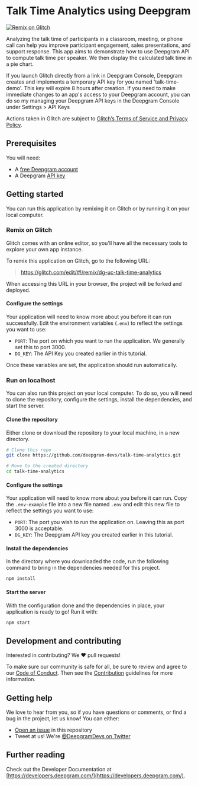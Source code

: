 # Talk Time Analytics using Deepgram

[![Remix on Glitch](https://img.shields.io/badge/Glitch-remix-blue?logo=glitch)](#remix-on-glitch)

Analyzing the talk time of participants in a classroom, meeting, or phone call
can help you improve participant engagement, sales presentations, and support
response. This app aims to demonstrate how to use Deepgram API to compute talk
time per speaker. We then display the calculated talk time in a pie chart.

If you launch Glitch directly from a link in Deepgram Console, Deepgram creates and implements a temporary API key for you named 'talk-time-demo'. This key will expire 8 hours after creation. If you need to make immediate changes to an app's access to your Deepgram account, you can do so my managing your Deepgram API keys in the Deepgram Console under Settings > API Keys

Actions taken in Glitch are subject to [Glitch’s Terms of Service and Privacy Policy](https://glitch.com/legal).


## Prerequisites

You will need:

- A [free Deepgram account](https://console.deepgram.com/signup?utm_source=DEVREL&utm_medium=github&utm_content=talk-time-analytics)
- A Deepgram [API key](https://developers.deepgram.com/getting-started/create-api-key)

## Getting started

You can run this application by remixing it on Glitch or by running it on your local computer.

### Remix on Glitch

Glitch comes with an online editor, so you'll have all the necessary tools to explore your own app instance. 

To remix this application on Glitch, go to the following URL:

> https://glitch.com/edit/#!/remix/dg-uc-talk-time-analytics

When accessing this URL in your browser, the project will be forked and deployed.

#### Configure the settings

Your application will need to know more about you before it can run successfully. Edit the environment variables (`.env`) to reflect the settings you want to use:

- `PORT`: The port on which you want to run the application. We generally set this to port 3000.
- `DG_KEY`: The API Key you created earlier in this tutorial.

Once these variables are set, the application should run automatically.

### Run on localhost

You can also run this project on your local computer. To do so, you will need
to clone the repository, configure the settings, install the dependencies, and
start the server.

#### Clone the repository

Either clone or download the repository to your local machine, in a new directory.

```bash
# Clone this repo
git clone https://github.com/deepgram-devs/talk-time-analytics.git

# Move to the created directory
cd talk-time-analytics
```

#### Configure the settings

Your application will need to know more about you before it can run. Copy the
`.env-example` file into a new file named `.env` and edit this new file to
reflect the settings you want to use:

- `PORT`: The port you wish to run the application on. Leaving this as port 3000
is acceptable.
- `DG_KEY`: The Deepgram API key you created earlier in this tutorial.

#### Install the dependencies

In the directory where you downloaded the code, run the following command to
bring in the dependencies needed for this project.

```bash
npm install
```

#### Start the server

With the configuration done and the dependencies in place, your application
is ready to go! Run it with:

```bash
npm start
```

## Development and contributing

Interested in contributing? We ❤️ pull requests!

To make sure our community is safe for all, be sure to review and agree to our
[Code of Conduct](./CODE_OF_CONDUCT.md). Then see the
[Contribution](./CONTRIBUTING.md) guidelines for more information.

## Getting help

We love to hear from you, so if you have questions or comments, or find a bug in the
project, let us know! You can either:

- [Open an issue](https://github.com/deepgram-devs/talk-time-analytics/issues/new) in this repository
- Tweet at us! We're [@DeepgramDevs on Twitter](https://twitter.com/DeepgramDevs)

## Further reading

Check out the Developer Documentation at [https://developers.deepgram.com/](https://developers.deepgram.com/).
